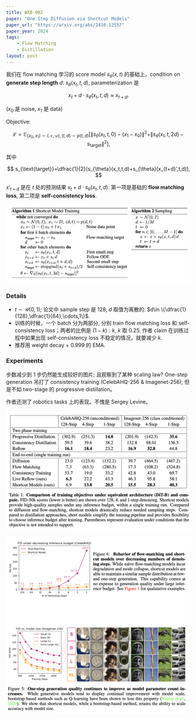 ```yaml
---
title: WXB-002
paper: "One Step Diffusion via Shortcut Models"
paper_url: "https://arxiv.org/abs/2410.12557" 
paper_year: 2024
tags: 
    - Flow Matching
    - Distillation
layout: post
---
```


我们在 flow matching 学习的 score model $s_\theta(x,t)$ 的基础上，condition on **generate step length** $d$: $s_\theta(x_t,t,d)$, parameterization 是

$$
x_t+d\cdot s_\theta(x_t,t,d)\approx x_{t+d}.
$$

($x_0$ 是 noise, $x_1$ 是 data)

Objective:

$$
\mathcal L=\mathbb E_{(x_0,x_1)\sim (\mathcal N,\mathcal D),(t,d)\sim p(t,d)} \left[\|s_\theta(x_t,t,0)-(x_1-x_0)\|^2+\|s_\theta(x_t,t,2d)-s_{\text{target}}\|^2\right],
$$

其中

$$
s_{\text{target}}=\dfrac{1}{2}(s_{\theta}(x_t,t,d)+s_{\theta}(x_{t+d}',t,d)),
$$

$x'_{t+d}$ 是在 $t$ 处的预测结果 $x_t+d\cdot s_{\theta}(x_t,t,d)$. 第一项是基础的 **flow matching loss**, 第二项是 **self-consistency loss**.

![](/papers/WXB-002/suanfa.png)

### Details

- $t\sim \mathcal U(0,1)$; 论文中 sample step 是 $128$, $d$ 取值为离散的: $d\in \{\dfrac{1}{128},\dfrac{1}{64},\cdots,1\}$.
- 训练的时候，一个 batch 分为两部分, 分别 train flow matching loss 和 self-consistency loss；两者的比例是 $(1-k):k$, $k$ 取 $0.25$. 作者 claim 在训练过程中如果出现 self-consistency loss 不稳定的情况，就要减少 $k$.
- 推荐用 weight decay + $0.999$ 的 EMA.

### Experiments

步数减少到 1 步仍然能生成较好的图片; 且观察到了某种 scaling law? One-step generation 吊打了 consistency training (CelebAHQ-256 & Imagenet-256); 但是不如 two-stage 的 progressive distillation。

作者还测了 robotics tasks 上的表现。不愧是 Sergey Levine。

![](/papers/WXB-002/exp2.png)

![](/papers/WXB-002/exp.png)